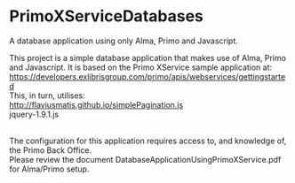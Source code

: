 # PrimoXServiceDatabases
A database application using only Alma, Primo and Javascript.

This project is a simple database application that makes use of Alma, Primo and Javascript.
It is based on the Primo XService sample application at:
https://developers.exlibrisgroup.com/primo/apis/webservices/gettingstarted
<br/> This, in turn, utilises:<br/>
http://flaviusmatis.github.io/simplePagination.js<br/>
jquery-1.9.1.js<br/><br/>

The configuration for this application requires access to, and knowledge of, the Primo Back Office.<br/>
Please review the document DatabaseApplicationUsingPrimoXService.pdf for Alma/Primo setup.
